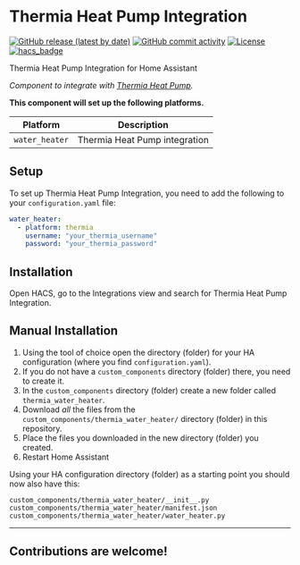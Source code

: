 # Thermia Heat Pump Integration

[![GitHub release (latest by date)](https://img.shields.io/github/v/release/klejejs/ha-thermia-heat-pump-integration?style=for-the-badge)](https://github.com/klejejs/ha-thermia-heat-pump-integration/releases)
[![GitHub commit activity](https://img.shields.io/github/commit-activity/y/klejejs/ha-thermia-heat-pump-integration?style=for-the-badge)](https://github.com/klejejs/ha-thermia-heat-pump-integration/commits)
[![License](https://img.shields.io/github/license/custom-components/blueprint.svg?style=for-the-badge)](LICENSE)
[![hacs_badge](https://img.shields.io/badge/HACS-Default-41BDF5.svg?style=for-the-badge)](https://github.com/hacs/integration)

Thermia Heat Pump Integration for Home Assistant

_Component to integrate with [Thermia Heat Pump](https://github.com/klejejs/ha-thermia-heat-pump-integration)._

**This component will set up the following platforms.**

Platform | Description
-- | --
`water_heater` | Thermia Heat Pump integration

## Setup

To set up Thermia Heat Pump Integration, you need to add the following to your `configuration.yaml` file:

```yaml
water_heater:
  - platform: thermia
    username: "your_thermia_username"
    password: "your_thermia_password"
```

## Installation

Open HACS, go to the Integrations view and search for Thermia Heat Pump Integration.

## Manual Installation

1. Using the tool of choice open the directory (folder) for your HA configuration (where you find `configuration.yaml`).
2. If you do not have a `custom_components` directory (folder) there, you need to create it.
3. In the `custom_components` directory (folder) create a new folder called `thermia_water_heater`.
4. Download _all_ the files from the `custom_components/thermia_water_heater/` directory (folder) in this repository.
5. Place the files you downloaded in the new directory (folder) you created.
6. Restart Home Assistant

Using your HA configuration directory (folder) as a starting point you should now also have this:

```text
custom_components/thermia_water_heater/__init__.py
custom_components/thermia_water_heater/manifest.json
custom_components/thermia_water_heater/water_heater.py
```

---

## Contributions are welcome!
